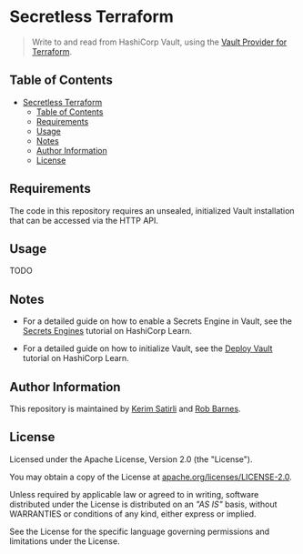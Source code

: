 # Secretless Terraform

> Write to and read from HashiCorp Vault, using the [Vault Provider for Terraform](https://registry.terraform.io/providers/hashicorp/vault/latest).

## Table of Contents

- [Secretless Terraform](#secretless-terraform)
  - [Table of Contents](#table-of-contents)
  - [Requirements](#requirements)
  - [Usage](#usage)
  - [Notes](#notes)
  - [Author Information](#author-information)
  - [License](#license)

## Requirements

The code in this repository requires an unsealed, initialized Vault installation that can be accessed via the HTTP API.

## Usage

TODO

## Notes

* For a detailed guide on how to enable a Secrets Engine in Vault, see the [Secrets Engines](https://learn.hashicorp.com/tutorials/vault/getting-started-secrets-engines#enable-a-secrets-engine) tutorial on HashiCorp Learn.

* For a detailed guide on how to initialize Vault, see the [Deploy Vault](https://learn.hashicorp.com/tutorials/vault/getting-started-deploy#initializing-the-vault) tutorial on HashiCorp Learn.

## Author Information

This repository is maintained by [Kerim Satirli](https://github.com/ksatirli) and [Rob Barnes](https://github.com/devops-rob).

## License

Licensed under the Apache License, Version 2.0 (the "License").

You may obtain a copy of the License at [apache.org/licenses/LICENSE-2.0](http://www.apache.org/licenses/LICENSE-2.0).

Unless required by applicable law or agreed to in writing, software distributed under the License is distributed on an _"AS IS"_ basis, without WARRANTIES or conditions of any kind, either express or implied.

See the License for the specific language governing permissions and limitations under the License.
